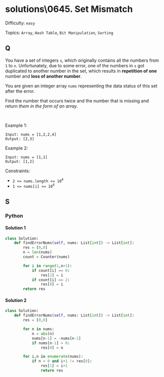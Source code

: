 # solutions\0645. Set Mismatch

Difficulty: `easy`

Topics: `Array`, `Hash Table`, `Bit Manipulation`, `Sorting`

## Q

You have a set of integers `s`, which originally contains all the numbers from `1` to `n`. Unfortunately, due to some error, one of the numbers in `s` got duplicated to another number in the set, which results in **repetition of one** number and **loss of another number**.

You are given an integer array `nums` representing the data status of this set after the error.

Find the number that occurs twice and the number that is missing and return _them in the form of an array_.

<br>

Example 1:

```
Input: nums = [1,2,2,4]
Output: [2,3]
```

Example 2:

```
Input: nums = [1,1]
Output: [1,2]
```

Constraints:

- `2 <= nums.length <= 10`<sup>`4`</sup>
- `1 <= nums[i] <= 10`<sup>`4`</sup>

## S

### Python

#### Solution 1

```python
class Solution:
    def findErrorNums(self, nums: List[int]) -> List[int]:
        res = [0,0]
        n = len(nums)
        count = Counter(nums)

        for i in range(1,n+1):
            if count[i] == 0:
                res[1] = i
            if count[i] == 2:
                res[0] = i
        return res
```

#### Solution 2

```python
class Solution:
    def findErrorNums(self, nums: List[int]) -> List[int]:
        res = [0,0]

        for n in nums:
            n = abs(n)
            nums[n-1] = -nums[n-1]
            if nums[n-1] > 0:
                res[0] = n

        for i,n in enumerate(nums):
            if n > 0 and i+1 != res[0]:
                res[1] = i+1
                return res
```
